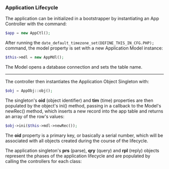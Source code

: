 ### Application Lifecycle ###

The application can be initialized in a bootstrapper by instantiating an App Controller with the command:

```php
$app = new AppCtl();
 ```

After running the ```date_default_timezone_set(DEFINE_THIS_IN_CFG.PHP);``` command, the model property is set with a new Application Model instance:

```php
$this->mdl = new AppMdl();
```
The Model opens a database connection and sets the table name.

---
The controller then instantiates the Application Object Singleton with:

```php
$obj = AppObj::obj();
```

The singleton's **oid** (object identifier) and **tim** (time) properties are then populated by the object's ini() method, passing in a callback to the Model's newRec() method, which inserts a new record into the app table and returns an array of the row's values:

```php
$obj->ini($this->mdl->newRec());
```

The **oid** property is a primary key, or basically a serial number, which will be associated with all objects created during the course of the lifecycle.

The application singleton's **prs** (parse), **qry** (query) and **rpl** (reply) objects represent the phases of the application lifecycle and are populated by calling the controllers for each class:

